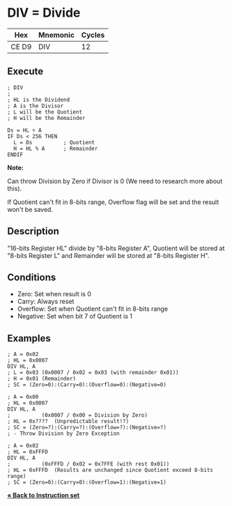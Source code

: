 # DIV = Divide

| Hex   | Mnemonic | Cycles |
| ----- | -------- | ------ |
| CE D9 | DIV      | 12     |

## Execute

```
; DIV
;
; HL is the Dividend
; A is the Divisor
; L will be the Quotient
; H will be the Remainder

Ds = HL ÷ A
IF Ds < 256 THEN
  L = Ds          ; Quotient
  H = HL % A      ; Remainder
ENDIF
```

**Note:**

Can throw Division by Zero if Divisor is 0 (We need to research more
about this).

If Quotient can't fit in 8-bits range, Overflow flag will be set and the
result won't be saved.

## Description

"16-bits Register HL" divide by "8-bits Register A", Quotient will be
stored at "8-bits Register L" and Remainder will be stored at "8-bits
Register H".

## Conditions

* Zero: Set when result is 0
* Carry: Always reset
* Overflow: Set when Quotient can't fit in 8-bits range
* Negative: Set when bit 7 of Quotient is 1

## Examples

```
; A = 0x02
; HL = 0x0007
DIV HL, A
; L = 0x03 (0x0007 / 0x02 = 0x03 (with remainder 0x01))
; H = 0x01 (Remainder)
; SC = (Zero=0):(Carry=0):(Overflow=0):(Negative=0)
```

```
; A = 0x00
; HL = 0x0007
DIV HL, A
;          (0x0007 / 0x00 = Division by Zero)
; HL = 0x????  (Unpredictable result!?)
; SC = (Zero=?):(Carry=?):(Overflow=?):(Negative=?)
; - Throw Division by Zero Exception
```

```
; A = 0x02
; HL = 0xFFFD
DIV HL, A
;          (0xFFFD / 0x02 = 0x7FFE (with rest 0x01))
; HL = 0xFFFD  (Results are unchanged since Quotient exceed 8-bits range)
; SC = (Zero=0):(Carry=0):(Overflow=1):(Negative=1)
```

[**« Back to Instruction set**](../S1C88_InstructionSet.md)
